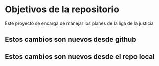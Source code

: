 # Objetivos de la repositorio

Este proyecto se encarga de manejar los planes de la liga de la justicia


## Estos cambios son nuevos desde github
## Estos cambios son nuevos desde el repo local

